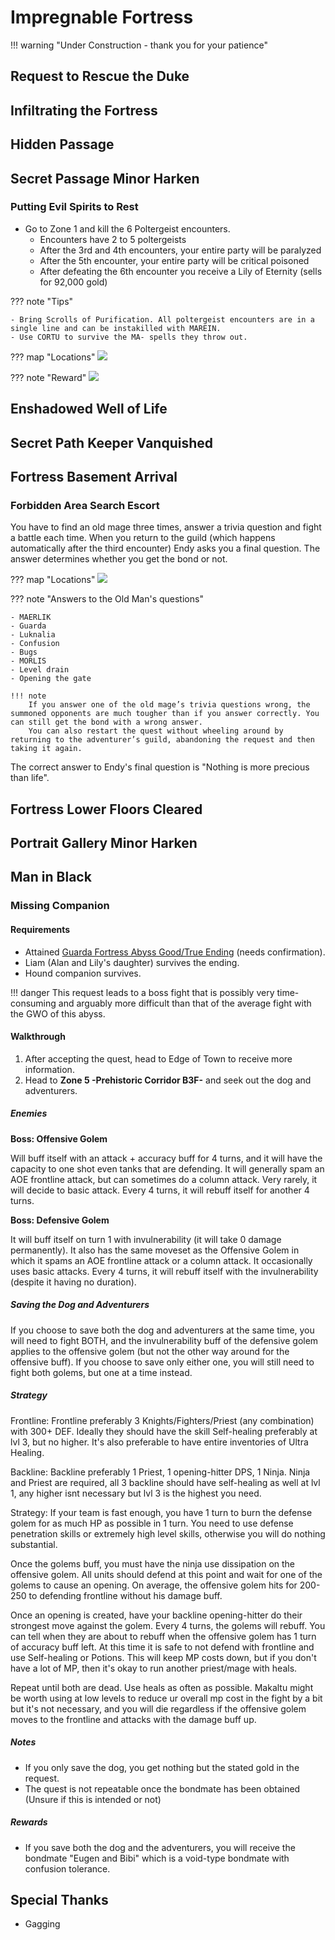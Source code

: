 # Impregnable Fortress

!!! warning "Under Construction - thank you for your patience"

## Request to Rescue the Duke

## Infiltrating the Fortress

## Hidden Passage

## Secret Passage Minor Harken

### Putting Evil Spirits to Rest

- Go to Zone 1 and kill the 6 Poltergeist encounters.
    - Encounters have 2 to 5 poltergeists
    - After the 3rd and 4th encounters, your entire party will be paralyzed
    - After the 5th encounter, your entire party will be critical poisoned
    - After defeating the 6th encounter you receive a Lily of Eternity (sells for 92,000 gold)

??? note "Tips"

    - Bring Scrolls of Purification. All poltergeist encounters are in a single line and can be instakilled with MAREIN.
    - Use CORTU to survive the MA- spells they throw out.

??? map "Locations"
    ![](./img/putting-evil-spirits-to-rest-locations.jpg)

??? note "Reward"
    ![](./img/putting-evil-spirits-to-rest-reward.jpg)

## Enshadowed Well of Life

## Secret Path Keeper Vanquished

## Fortress Basement Arrival

### Forbidden Area Search Escort

You have to find an old mage three times, answer a trivia question and fight a battle each time. When you return to the guild (which happens automatically after the third encounter) Endy asks you a final question. The answer determines whether you get the bond or not. 

??? map "Locations"
    ![](./img/forbidden-search-area-escort-locations.png)

??? note "Answers to the Old Man's questions"

    - MAERLIK
    - Guarda
    - Luknalia
    - Confusion
    - Bugs
    - MORLIS
    - Level drain
    - Opening the gate

    !!! note
        If you answer one of the old mage’s trivia questions wrong, the summoned opponents are much tougher than if you answer correctly. You can still get the bond with a wrong answer.
        You can also restart the quest without wheeling around by returning to the adventurer’s guild, abandoning the request and then taking it again. 

The correct answer to Endy's final question is "Nothing is more precious than life".

## Fortress Lower Floors Cleared

## Portrait Gallery Minor Harken

## Man in Black

### Missing Companion

#### Requirements

- Attained [Guarda Fortress Abyss Good/True Ending](./greater-warped-one.md#good-ending) (needs confirmation).
- Liam (Alan and Lily's daughter) survives the ending.
- Hound companion survives.

!!! danger This request leads to a boss fight that is possibly very time-consuming and arguably more difficult than that of the average fight with the GWO of this abyss.

#### Walkthrough

1. After accepting the quest, head to Edge of Town to receive more information.
2. Head to **Zone 5 -Prehistoric Corridor B3F-** and seek out the dog and adventurers.

##### Enemies

**Boss: Offensive Golem**

Will buff itself with an attack + accuracy buff for 4 turns, and it will have the capacity to one shot even tanks that are defending. It will generally spam an AOE frontline attack, but can sometimes do a column attack. Very rarely, it will decide to basic attack. Every 4 turns, it will rebuff itself for another 4 turns.

**Boss: Defensive Golem**

It will buff itself on turn 1 with invulnerability (it will take 0 damage permanently). It also has the same moveset as the Offensive Golem in which it spams an AOE frontline attack or a column attack. It occasionally uses basic attacks. Every 4 turns, it will rebuff itself with the invulnerability (despite it having no duration).

##### Saving the Dog and Adventurers

If you choose to save both the dog and adventurers at the same time, you will need to fight BOTH, and the invulnerability buff of the defensive golem applies to the offensive golem (but not the other way around for the offensive buff). If you choose to save only either one, you will still need to fight both golems, but one at a time instead.

##### Strategy

Frontline:
Frontline preferably 3 Knights/Fighters/Priest (any combination) with 300+ DEF. Ideally they should have the skill Self-healing preferably at lvl 3, but no higher. It's also preferable to have entire inventories of Ultra Healing.

Backline:
Backline preferably 1 Priest, 1 opening-hitter DPS, 1 Ninja. Ninja and Priest are required, all 3 backline should have self-healing as well at lvl 1, any higher isnt necessary but lvl 3 is the highest you need.

Strategy:
If your team is fast enough, you have 1 turn to burn the defense golem for as much HP as possible in 1 turn. You need to use defense penetration skills or extremely high level skills, otherwise you will do nothing substantial. 

Once the golems buff, you must have the ninja use dissipation on the offensive golem. All units should defend at this point and wait for one of the golems to cause an opening. On average, the offensive golem hits for 200-250 to defending frontline without his damage buff.

Once an opening is created, have your backline opening-hitter do their strongest move against the golem. Every 4 turns, the golems will rebuff. You can tell when they are about to rebuff when the offensive golem has 1 turn of accuracy buff left. At this time it is safe to not defend with frontline and use Self-healing or Potions. This will keep MP costs down, but if you don't have a lot of MP, then it's okay to run another priest/mage with heals.

Repeat until both are dead. Use heals as often as possible. Makaltu might be worth using at low levels to reduce ur overall mp cost in the fight by a bit but it's not necessary, and you will die regardless if the offensive golem moves to the frontline and attacks with the damage buff up.

##### Notes

- If you only save the dog, you get nothing but the stated gold in the request.
- The quest is not repeatable once the bondmate has been obtained (Unsure if this is intended or not)

##### Rewards

- If you save both the dog and the adventurers, you will receive the bondmate "Eugen and Bibi" which is a void-type bondmate with confusion tolerance.

## Special Thanks

- Gagging

